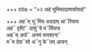 +++
title = "०२ अहं भूमिमददामार्यायाहं"

+++
अह᳓म् भू᳓मिम् अददाम् आ᳓रियाय  
अहं᳓ वृष्टिं᳓ दाशु᳓षे म᳓र्तियाय  
अह᳓म् अपो᳓ अनयं वावशाना᳓  
म᳓म देवा᳓सो अ᳓नु के᳓तम् आयन्